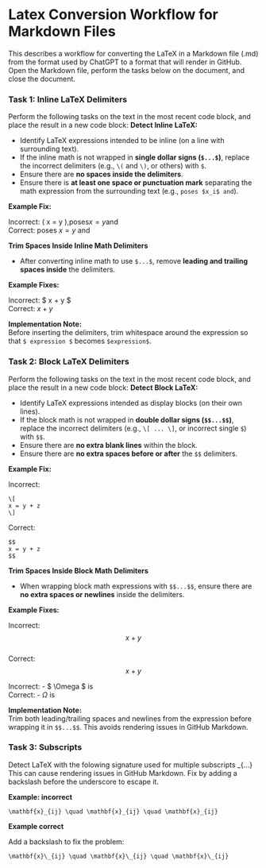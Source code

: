 # Latex Conversion Workflow for Markdown Files
This describes a workflow for converting the LaTeX in a Markdown file (.md) from the format used by ChatGPT to a format that will render in GitHub.  Open the Markdown file, perform the tasks below on the document, and close the document.

### Task 1: Inline LaTeX Delimiters

Perform the following tasks on the text in the most recent code block, and place the result in a new code block: 
**Detect Inline LaTeX:**
- Identify LaTeX expressions intended to be inline (on a line with surrounding text).
- If the inline math is not wrapped in **single dollar signs (`$...$`)**, replace the incorrect delimiters (e.g., `\(` and `\)`, or others) with `$`.
- Ensure there are **no spaces inside the delimiters**.
- Ensure there is **at least one space or punctuation mark** separating the math expression from the surrounding text (e.g., `poses $x_i$ and`).

**Example Fix:**

Incorrect: \( x = y \),poses$x=y$and  
Correct: poses $x = y$ and

**Trim Spaces Inside Inline Math Delimiters**

- After converting inline math to use `$...$`, remove **leading and trailing spaces inside** the delimiters.

**Example Fixes:**

Incorrect: $ x + y $  
Correct: $x + y$

**Implementation Note:**  
Before inserting the delimiters, trim whitespace around the expression so that `$ expression $` becomes `$expression$`.


### Task 2: Block LaTeX Delimiters

Perform the following tasks on the text in the most recent code block, and place the result in a new code block: 
**Detect Block LaTeX:**

- Identify LaTeX expressions intended as display blocks (on their own lines).
- If the block math is not wrapped in **double dollar signs (`$$...$$`)**, replace the incorrect delimiters (e.g., `\[ ... \]`, or incorrect single `$`) with `$$`.
- Ensure there are **no extra blank lines** within the block.
- Ensure there are **no extra spaces before or after** the `$$` delimiters.

**Example Fix:**

Incorrect:
```
\[
x = y + z
\]
```
Correct:
```
$$
x = y + z
$$
```

**Trim Spaces Inside Block Math Delimiters**

- When wrapping block math expressions with `$$...$$`, ensure there are **no extra spaces or newlines** inside the delimiters.

**Example Fixes:**

Incorrect: $$ x + y $$  
Correct: $$x + y$$

Incorrect: - $ \Omega $ is  
Correct: - $\Omega$ is

**Implementation Note:**  
Trim both leading/trailing spaces and newlines from the expression before wrapping it in `$$...$$`. This avoids rendering issues in GitHub Markdown.

### Task 3: Subscripts

Detect LaTeX with the folowing signature used for multiple subscripts _{...}  This can cause rendering issues in GitHub Markdown.  Fix by adding a backslash before the underscore to escape it.

**Example: incorrect**
```
\mathbf{x}_{ij} \quad \mathbf{x}_{ij} \quad \mathbf{x}_{ij}
```

**Example correct**

Add a backslash to fix the problem:
```
\mathbf{x}\_{ij} \quad \mathbf{x}\_{ij} \quad \mathbf{x}\_{ij}
```



